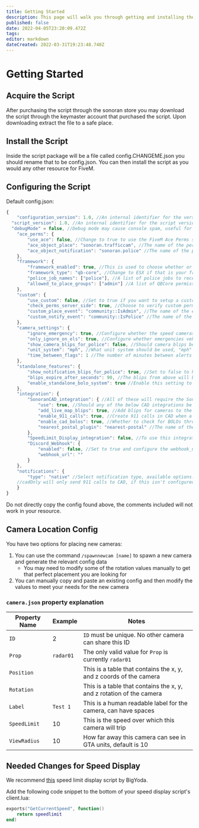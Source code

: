 ```yaml
---
title: Getting Started
description: This page will walk you through getting and installing the script.
published: false
date: 2022-04-05T23:20:09.472Z
tags: 
editor: markdown
dateCreated: 2022-03-31T19:23:48.740Z
---
```


# Getting Started
## Acquire the Script
After purchasing the script through the sonoran store you may download the script through the keymaster account that purchased the script. Upon downloading extract the file to a safe place.

## Install the Script
Inside the script package will be a file called config.CHANGEME.json you should rename that to be config.json. You can then install the script as you would any other resource for FiveM.

## Configuring the Script
Default config.json:
```js
{
	"configuration_version": 1.0, //An internal identifier for the version number
  "script_version": 1.0, //An internal identifier for the script version
  "debugMode" = false, //Debug mode may cause console spam, useful for debugging issues
	"ace_perms": {
		"use_ace": false, //Change to true to use the FiveM Ace Perms system
		"ace_object_place": "sonoran.trafficcam", //The name of the permission to place new traffic cameras
		"ace_object_notification": "sonoran.police" //The name of the permission to receive notifications and to manage the BOLO system
	},
	"framework": {
		"framework_enabled": true, //This is used to choose whether or not to use a framework such as ESX or qb-core
		"framework_type": "qb-core", //Change to ESX if that is your framework
		"police_job_names": ["police"], //A list of police jobs to receive notifications and manage the BOLO system
		"allowed_to_place_groups": ["admin"] //A list of QBCore permission groups allowed to add new cameras
	},
	"custom": {
		"use_custom": false, //Set to true if you want to setup a custom permission syste
		"check_perms_server_side": true, //Choose to verify custom perms on the server or client (server is recommended for security)
		"custom_place_event": "community::IsAdmin", //The name of the event that should be triggered when checking if someone can place new cameras
		"custom_notify_event": "community::IsPolice" //The name of the event that should be triggered when checking if someone should receive notifications
	},
	"camera_settings": {
		"ignore_emergency": true, //Configure whether the speed cameras should ignore emergency vehicles
		"only_ignore_on_els": true, //Configure whether emergencies vehicles should only be ignored if they are running lights (only works if above value is set to true)
		"show_camera_blips_for_police": false, //Should camera blips be shown on officer's in-game maps
		"unit_system": "mph", //What unit system should be used, "mph" and "kph" are the only valid option
		"time_between_flags": 1 //The number of minutes between alerts about a single vehicle at a location, this will be overridden if the vehicle is seen by a different camera before this time has passed.
	},
	"standalone_features": {
		"show_notification_blips_for_police": true, //Set to false to hide deteted vehicles map blips for officers in game
		"blips_expire_after_seconds": 90, //The blips from above will be deleted after this number of seconds
		"enable_standalone_bolo_system": true //Enable this setting to use the built in BOLO system through `/addplate` and `/delplate` (NOTE: this setting must be set to false to use the SonoranCAD BOLOs below)
	},
	"integration": {
		"SonoranCAD_integration": { //All of these will require the SonoranCAD Framework to be installed
			"use": true, //Should any of the below CAD integrations be used?
			"add_live_map_blips": true, //Add blips for cameras to the livemap on the CAD
			"enable_911_calls": true, //Create 911 calls in CAD when a vehicle with a BOLO or that was speeding was detected
			"enable_cad_bolos": true, //Whether to check for BOLOs through the SonoranCAD
			"nearest_postal_plugin": "nearest-postal" //The name of the nearest-postal script you use, if you don't use one you can ignore this and it won't be used
		},
		"SpeedLimit_Display_integration": false, //To use this integration you will have to modify your SpeedLimitDisplay script as is described in the following section
		"Discord_Webhook": {
			"enabled": false, //Set to true and configure the webhook_url field below to use the Discord Webhook Feature
			"webhook_url": ""
		}
	},
	"notifications": {
		"type": "native" //Select notification type, available options: native, pNotify, okokNotify, cadOnly
    //cadOnly will only send 911 calls to CAD, if this isn't configured you can also use that to disable notifications entirely.
	}
}
```
Do not directly copy the config found above, the comments included will not work in your resource.

## Camera Location Config
You have two options for placing new cameras:
1. You can use the command `/spawnnewcam [name]` to spawn a new camera and generate the relevant config data
	- You may need to modify some of the rotation values manually to get that perfect placement you are looking for
2. You can manually copy and paste an existing config and then modify the values to meet your needs for the new camera
### `camera.json` property explanation
| Property Name | Example   | Notes                                                                |
|---------------|-----------|----------------------------------------------------------------------|
| `ID`          | 2         | `ID` must be unique. No other camera can share this ID               |
| `Prop`        | `radar01` | The only valid value for `Prop` is currently `radar01`               |
| `Position`    |           | This is a table that contains the x, y, and z coords of the camera   |
| `Rotation`    | 				  | This is a table that contains the x, y, and z rotation of the camera |
| `Label`       | `Test 1`  | This is a human readable label for the camera, can have spaces       |
| `SpeedLimit`  | 10        | This is the speed over which this camera will trip                   |
| `ViewRadius`  | 10        | How far away this camera can see in GTA units, default is 10         |

## Needed Changes for Speed Display
We recommend [this](https://forum.cfx.re/t/release-posted-speedlimit/180949) speed limit display script by BigYoda.

Add the following code snippet to the bottom of your speed display script's client.lua:
```lua
exports("GetCurrentSpeed", function()
    return speedlimit
end)
```
